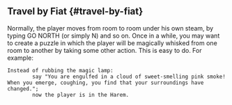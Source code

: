 ## Travel by Fiat {#travel-by-fiat}

Normally, the player moves from room to room under his own steam, by typing GO NORTH (or simply N) and so on. Once in a while, you may want to create a puzzle in which the player will be magically whisked from one room to another by taking some other action. This is easy to do. For example:

```inform7
Instead of rubbing the magic lamp:
        say "You are engulfed in a cloud of sweet-smelling pink smoke! When you emerge, coughing, you find that your surroundings have changed.";
        now the player is in the Harem.
```
